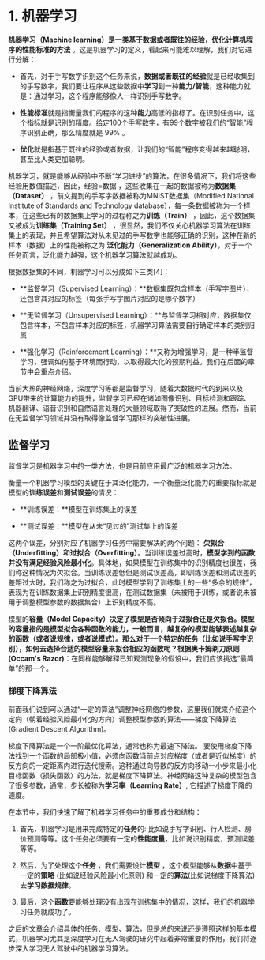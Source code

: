 # 1. 机器学习

**机器学习（Machine learning）是一类基于数据或者既往的经验，优化计算机程序的性能标准的方法** 。这是机器学习的定义，看起来可能难以理解，我们对它进行分解：

- 首先，对于手写数字识别这个任务来说，**数据或者既往的经验**就是已经收集到的手写数字，我们要让程序从这些数据中**学习**到一种**能力/智能**，这种能力就是：通过学习，这个程序能够像人一样识别手写数字。

- **性能标准**就是指衡量我们的程序的这种**能力**高低的指标了。在识别任务中，这个指标就是识别的精度。给定100个手写数字，有99个数字被我们的“智能”程序识别正确，那么精度就是 99% 。

- **优化**就是指基于既往的经验或者数据，让我们的“智能”程序变得越来越聪明，甚至比人类更加聪明。

机器学习，就是能够从经验中不断“学习进步”的算法，在很多情况下，我们将这些经验用数值描述，因此，经验=数据 ，这些收集在一起的数据被称为**数据集（Dataset）** ，前文提到的手写字数据被称为MNIST数据集（Modified National Institute of Standards and Technology database），每一条数据被称为一个样本，在这些已有的数据集上学习的过程称之为**训练（Train）** ，因此，这个数据集又被成为**训练集（Training Set）** ，很显然，我们不仅关心机器学习算法在训练集上的表现，并且希望算法对从未见过的手写数字也能够正确的识别，这种在新的样本（数据）上的性能被称之为 **泛化能力（Generalization Ability）**，对于一个任务而言，泛化能力越强，这个机器学习算法就越成功。

根据数据集的不同，机器学习可以分成如下三类[4]：

- **监督学习（Supervised Learning）：**数据集既包含样本（手写字图片），还包含其对应的标签（每张手写字图片对应的是哪个数字）

- **无监督学习（Unsupervised Learning）：**与监督学习相对应，数据集仅包含样本，不包含样本对应的标签，机器学习算法需要自行确定样本的类别归属

- **强化学习（Reinforcement Learning）：**又称为增强学习，是一种半监督学习，强调如何基于环境而行动，以取得最大化的预期利益。我们在后面的章节中会重点介绍。

当前大热的神经网络，深度学习等都是监督学习，随着大数据时代的到来以及GPU带来的计算能力的提升，监督学习已经在诸如图像识别、目标检测和跟踪、机器翻译、语音识别和自然语言处理的大量领域取得了突破性的进展。然而，当前在无监督学习领域并没有取得像监督学习那样的突破性进展。

## 监督学习

监督学习是机器学习中的一类方法，也是目前应用最广泛的机器学习方法。

衡量一个机器学习模型的关键在于其泛化能力，一个衡量泛化能力的重要指标就是模型的**训练误差**和**测试误差**的情况：

- **训练误差：**模型在训练集上的误差

- **测试误差：**模型在从未“见过的”测试集上的误差

这两个误差，分别对应了机器学习任务中需要解决的两个问题： **欠拟合（Underfitting）**和**过拟合（Overfitting）**。当训练误差过高时，**模型学到的函数并没有满足经验风险最小化**。具体地，如果模型在训练集中的识别精度也很差，我们称这种情况为欠拟合。当训练误差低但是测试误差高，即训练误差和测试误差的差距过大时，我们称之为过拟合，此时模型学到了训练集上的一些“多余的规律”，表现为在训练数据集上识别精度很高，在测试数据集（未被用于训练，或者说未被用于调整模型参数的数据集合）上识别精度不高。

模型的**容量（Model Capacity）**决定了模型是否倾向于过拟合还是欠拟合。模型的容量指的是模型拟合各种函数的能力，一般而言，越复杂的模型能够表述越复杂的函数（或者说规律，或者说模式）。那么对于一个特定的任务（比如说手写字识别），如何去选择合适的模型容量来拟合相应的函数呢？根据**奥卡姆剃刀原则(Occam's Razor)**：在同样能够解释已知观测现象的假设中，我们应该挑选“最简单”的那一个。

### 梯度下降算法

前面我们说到可以通过“一定的算法”调整神经网络的参数，这里我们就来介绍这个定向（朝着经验风险最小化的方向）调整模型参数的算法——梯度下降算法 (Gradient Descent Algorithm)。

梯度下降算法是一个一阶最优化算法，通常也称为最速下降法。 要使用梯度下降法找到一个函数的局部极小值，必须向函数当前点对应梯度（或者是近似梯度）的反方向的一定距离内进行迭代搜索。这种通过向导数的反方向移动一小步来最小化目标函数（损失函数）的方法，就是梯度下降算法。神经网络这种复杂的模型包含了很多参数，通常，步长被称为**学习率（Learning Rate）**, 它描述了梯度下降的速度。

在本节中，我们快速了解了机器学习任务中的重要成分和结构：

1. 首先，机器学习是用来完成特定的**任务**的: 比如说手写字识别、行人检测、房价预测等等。这个任务必须要有一定的**性能度量**，比如说识别精度，预测误差等等。

2. 然后，为了处理这个**任务** ，我们需要设计**模型** ，这个模型能够从**数据**中基于一定的**策略** (比如说经验风险最小化原则) 和一定的**算法**(比如说梯度下降算法) 去**学习数据规律**。

3. 最后，这个**函数**要能够处理没有出现在训练集中的情况，这样，我们的机器学习任务就成功了。

之后的文章会介绍具体的任务、模型、算法，但是总的来说还是遵照这样的基本模式，机器学习尤其是深度学习在无人驾驶的研究中起着非常重要的作用，我们将逐步深入学习无人驾驶中的机器学习算法。
